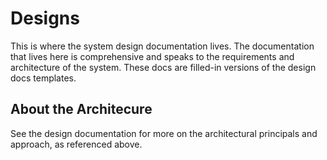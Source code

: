 <!-- reference @.docs/design.md -->
<!-- reference @.github/templates/designs/*.md -->

# Designs
This is where the system design documentation lives. The documentation that lives here is comprehensive and speaks to the requirements and architecture of the system. These docs are filled-in versions of the design docs templates.

## About the Architecure
See the design documentation for more on the architectural principals and approach, as referenced above.